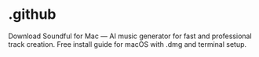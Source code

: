 # .github
Download Soundful for Mac — AI music generator for fast and professional track creation. Free install guide for macOS with .dmg and terminal setup.
